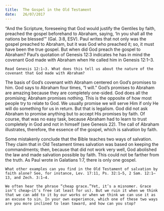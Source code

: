 ```yaml
---
title:  The Gospel in the Old Testament
date:   26/07/2017
---
```


“And the Scripture, foreseeing that God would justify the Gentiles by faith, preached the gospel beforehand to Abraham, saying, ‘In you shall all the nations be blessed’” (Gal. 3:8, ESV). Paul writes that not only was the gospel preached to Abraham, but it was God who preached it; so, it must have been the true gospel. But when did God preach the gospel to Abraham? Paul’s quotation of Genesis 12:3 indicates he has in mind the covenant God made with Abraham when He called him in Genesis 12:1–3.

`Read Genesis 12:1–3. What does this tell us about the nature of the covenant that God made with Abraham?`

The basis of God’s covenant with Abraham centered on God’s promises to him. God says to Abraham four times, “I will.” God’s promises to Abraham are amazing because they are completely one-sided. God does all the promising; Abraham promises nothing. This is the opposite of how most people try to relate to God. We usually promise we will serve Him if only He will do something for us in return. But that is legalism. God did not ask Abraham to promise anything but to accept His promises by faith. Of course, that was no easy task, because Abraham had to learn to trust completely in God and not in himself (see Genesis 22). The call of Abraham illustrates, therefore, the essence of the gospel, which is salvation by faith.

Some mistakenly conclude that the Bible teaches two ways of salvation. They claim that in Old Testament times salvation was based on keeping the commandments; then, because that did not work very well, God abolished the law and made salvation possible by faith. This could not be farther from the truth. As Paul wrote in Galatians 1:7, there is only one gospel.

`What other examples can you find in the Old Testament of salvation by faith alone? See, for instance, Lev. 17:11, Ps. 32:1–5, 2 Sam. 12:1–13, and Zech. 3:1–4.`

`We often hear the phrase “cheap grace.”Yet, it’s a misnomer. Grace isn’t cheap—it’s free (at least for us). But we ruin it when we think that we can add to it by our works or when we think we can use it as an excuse to sin. In your own experience, which one of these two ways are you more inclined to lean toward, and how can you stop?`
